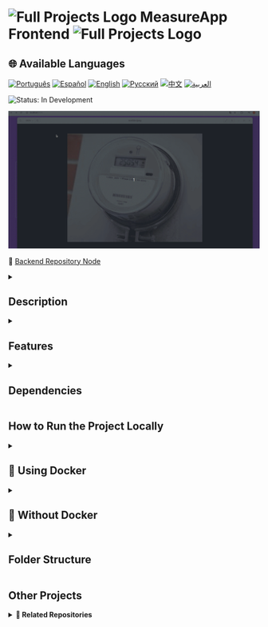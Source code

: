 # <img src="https://cdn-icons-png.flaticon.com/128/83/83522.png" alt="Full Projects Logo" width="42" height="30" /> MeasureApp Frontend <img src="https://cdn-icons-png.flaticon.com/128/83/83522.png" alt="Full Projects Logo" width="42" height="30" />

## 🌐 Available Languages

[![Português](https://img.shields.io/badge/Português-green)](https://github.com/SamuelRocha91/precisionReactApplication/blob/main/README.md) [![Español](https://img.shields.io/badge/Español-yellow)](https://github.com/SamuelRocha91/precisionReactApplication/blob/main/README_es.md) [![English](https://img.shields.io/badge/English-blue)](https://github.com/SamuelRocha91/precisionReactApplication/blob/main/README_en.md) [![Русский](https://img.shields.io/badge/Русский-lightgrey)](https://github.com/SamuelRocha91/precisionReactApplication/blob/main/README_ru.md) [![中文](https://img.shields.io/badge/中文-red)](https://github.com/SamuelRocha91/precisionReactApplication/blob/main/README_ch.md) [![العربية](https://img.shields.io/badge/العربية-orange)](https://github.com/SamuelRocha91/precisionReactApplication/blob/main/README_ar.md)

![Status: In Development](https://img.shields.io/badge/status-in%20development-yellow)

![Application Demonstration](./gifs/apiMeasure.gif)

🤖 [Backend Repository Node](https://github.com/SamuelRocha91/apiMeasureWaterAndGas/blob/main/README_en.md)

<details>
  <summary><h2>Description</h2></summary>

The **MeasureApp Frontend** is a web application that provides a user-friendly interface for managing water and gas consumption measurements. Integrated with Artificial Intelligence, it allows users to record measurements, monitor consumption, and maintain detailed control of their expenses. This application is part of a comprehensive system aimed at optimizing the management of water and gas resources.

</details>

<details>
  <summary><h2>Features</h2></summary>

- **User Registration**: Easily register new consumers on the platform.
- **Consumption Measurement**: Allows for the insertion of water and gas measurements directly through the interface.
- **Consumption History**: Displays the monthly consumption history with detailed graphs.

## Technologies Used

- **React**: JavaScript library for building user interfaces.
- **Vite**: Tool for fast and efficient web development.
- **React Router**: Route management for navigation between pages.
- **SweetAlert2**: Library for displaying interactive and customizable alerts.

</details>

<details>
  <summary><h2>Dependencies</h2></summary>

```json
"dependencies": {
  "react": "^18.3.1",
  "react-dom": "^18.3.1",
  "react-router-dom": "^6.26.1",
  "sweetalert2": "^11.12.4"
},
"devDependencies": {
  "@eslint/js": "^9.9.0",
  "@types/react": "^18.3.3",
  "@types/react-dom": "^18.3.0",
  "@vitejs/plugin-react-swc": "^3.5.0",
  "eslint": "^9.9.0",
  "eslint-plugin-react-hooks": "^5.1.0-rc.0",
  "eslint-plugin-react-refresh": "^0.4.9",
  "globals": "^15.9.0",
  "typescript": "^5.5.3",
  "typescript-eslint": "^8.0.1",
  "vite": "^5.4.1"
}
```
</details>

## How to Run the Project Locally

<details>
  <summary><h2>🚀 Using Docker</h2></summary>

1. Clone the repositories:

   ```bash
   git clone git@github.com:SamuelRocha91/precisionReactApplication.git
   git clone git@github.com:SamuelRocha91/apiMeasureWaterAndGas.git
   ```

2. Download the `docker-compose.yml` file.
   [Access on Google Drive](https://drive.google.com/file/d/1p5MKW3YB5En05Jp5ETWxNbmHllinihiH/view?usp=sharing)

3. Place the `docker-compose.yml` file in the following folder structure:
   
   ![Folder Hierarchy](./public/pastasDocker.png)

4. Build the images and start the containers:

   ```bash
   docker-compose up --build
   ```

</details>

<details>
  <summary><h2>🚀 Without Docker</h2></summary>

1. Clone the repository:

   ```bash
   git clone git@github.com:SamuelRocha91/precisionReactApplication.git
   ```

2. Navigate to the project directory:

   ```bash
   cd precisionReactApplication
   ```

3. Install the dependencies:

   ```bash
   npm install
   ```

4. Start the development server:

   ```bash
   npm run dev
   ```

5. Access the application in your browser at `http://localhost:5173`.

</details>

<details>
  <summary><h2>Folder Structure</h2></summary>

```bash
precisionReactApplication/
├── assets/          # Images and visual resources
├── components/      # Reusable React components
├── styles/          # CSS style files
├── public/          # Public static files
├── src/             # Application source code
└── README.md        # Project documentation
```
</details>

## Other Projects

<details>
  <summary><strong>🔗 Related Repositories</strong></summary>

  - 💎 [Delivery BackEnd](https://github.com/SamuelRocha91/delivery_back/blob/main/README_en.md) - Ruby On Rails Backend
  - 🛒 [Consumy Application](https://github.com/SamuelRocha91/consumy/blob/main/README_en.md) - Consumer Application
  - 👨‍💼 [Seller Application](https://github.com/SamuelRocha91/seller_application/blob/main/README_en.md) - Seller Application
  - 💲 [Paymenty API](https://github.com/SamuelRocha91/paymenty/blob/main/README_en.md) - Payment API

</details>
